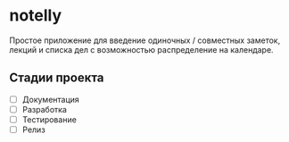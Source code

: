 # notelly
Простое приложение для введение одиночных / совместных заметок, лекций и списка дел с возможностью распределение на календаре.
## Стадии проекта
- [ ] Документация
- [ ] Разработка
- [ ] Тестирование
- [ ] Релиз
